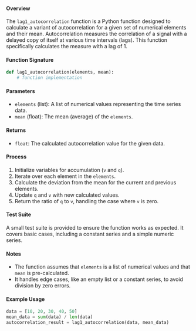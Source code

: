 
#### Overview

The `lag1_autocorrelation` function is a Python function designed to calculate a variant of autocorrelation for a given set of numerical elements and their mean. Autocorrelation measures the correlation of a signal with a delayed copy of itself at various time intervals (lags). This function specifically calculates the measure with a lag of 1.

#### Function Signature

```python
def lag1_autocorrelation(elements, mean):
    # function implementation
```

#### Parameters

- `elements` (list): A list of numerical values representing the time series data.
- `mean` (float): The mean (average) of the `elements`.

#### Returns

- `float`: The calculated autocorrelation value for the given data.

#### Process

1. Initialize variables for accumulation (`v` and `q`).
2. Iterate over each element in the `elements`.
3. Calculate the deviation from the mean for the current and previous elements.
4. Update `q` and `v` with new calculated values.
5. Return the ratio of `q` to `v`, handling the case where `v` is zero.

#### Test Suite

A small test suite is provided to ensure the function works as expected. It covers basic cases, including a constant series and a simple numeric series.

#### Notes

- The function assumes that `elements` is a list of numerical values and that `mean` is pre-calculated.
- It handles edge cases, like an empty list or a constant series, to avoid division by zero errors.

#### Example Usage

```python
data = [10, 20, 30, 40, 50]
mean_data = sum(data) / len(data)
autocorrelation_result = lag1_autocorrelation(data, mean_data)
```
